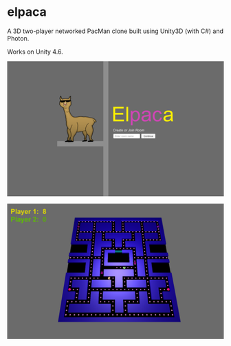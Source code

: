 # elpaca
A 3D two-player networked PacMan clone built using Unity3D (with C#) and Photon.

Works on Unity 4.6.

![alt tag](Screenshots/main-menu.png)

![alt tag](Screenshots/gameplay.png)
